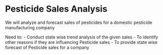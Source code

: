 # Pesticide Sales Analysis

We will analyze and forecast sales of pesticides for a domestic pesticide manufacturing company

Need to:
	- Conduct state wise trend analysis of the given sales 
	- To identify other reasons if they are influencing Pesticide sales
	- To provide state wise forecast of Pesticide sales for a company
